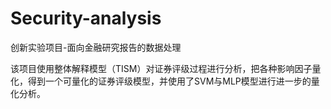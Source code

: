 # Security-analysis
创新实验项目-面向金融研究报告的数据处理

该项目使用整体解释模型（TISM）对证券评级过程进行分析，把各种影响因子量化，得到一个可量化的证券评级模型，并使用了SVM与MLP模型进行进一步的量化分析。
